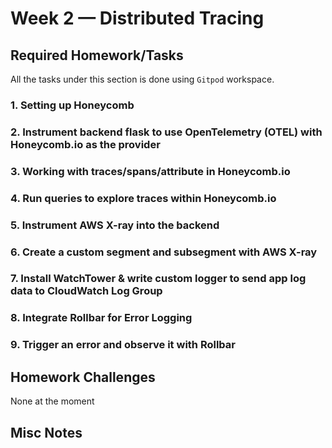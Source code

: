 # Week 2 — Distributed Tracing

## Required Homework/Tasks

All the tasks under this section is done using `Gitpod` workspace.

### 1. Setting up Honeycomb

### 2. Instrument backend flask to use OpenTelemetry (OTEL) with Honeycomb.io as the provider 

### 3. Working with traces/spans/attribute in Honeycomb.io

### 4. Run queries to explore traces within Honeycomb.io

### 5. Instrument AWS X-ray into the backend

### 6. Create a custom segment and subsegment with AWS X-ray

### 7. Install WatchTower & write custom logger to send app log data to CloudWatch Log Group

### 8. Integrate Rollbar for Error Logging

### 9. Trigger an error and observe it with Rollbar 


## Homework Challenges
None at the moment

## Misc Notes